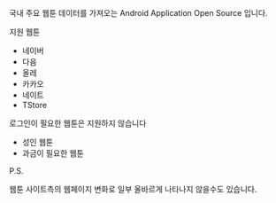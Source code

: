 국내 주요 웹툰 데이터를 가져오는 Android Application Open Source 입니다.

지원 웹툰
- 네이버
- 다음
- 올레
- 카카오
- 네이트
- TStore

로그인이 필요한 웹툰은 지원하지 않습니다
- 성인 웹툰
- 과금이 필요한 웹툰

P.S.

웹툰 사이트측의 웹페이지 변화로 일부 올바르게 나타나지 않을수도 있습니다.